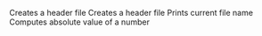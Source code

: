Creates a header file
Creates a header file
Prints current file name
Computes absolute value of a number
